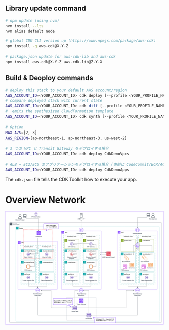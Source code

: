 ## Library update command
```bash
# npm update (using nvm)
nvm install --lts
nvm alias default node
```

```bash
# global CDK CLI version up (https://www.npmjs.com/package/aws-cdk)
npm install -g aws-cdk@X.Y.Z

# package.json update for aws-cdk-lib and aws-cdk
npm install aws-cdk@X.Y.Z aws-cdk-lib@Z.Y.X
```

## Build & Deoploy commands

```bash
# deploy this stack to your default AWS account/region
AWS_ACCOUNT_ID=<YOUR_ACCOUNT_ID> cdk deploy [--profile <YOUR_PROFILE_NAME>] <YOUR_STACK_NAME>
# compare deployed stack with current state
AWS_ACCOUNT_ID=<YOUR_ACCOUNT_ID> cdk diff [--profile <YOUR_PROFILE_NAME>] <YOUR_STACK_NAME>
#  emits the synthesized CloudFormation template
AWS_ACCOUNT_ID=<YOUR_ACCOUNT_ID> cdk synth [--profile <YOUR_PROFILE_NAME>] <YOUR_STACK_NAME>

# Option
MAX_AZS=[2, 3]
AWS_REGION=[ap-northeast-1, ap-northeast-3, us-west-2]

# 3 つの VPC と Transit Gateway をデプロイする場合
AWS_ACCOUNT_ID=<YOUR_ACCOUNT_ID> cdk deploy CdkDemoVpcs

# ALB + EC2/ECS のアプリケーションをデプロイする場合 (事前に CodeCommit/ECR/ACM/Route 53 などの準備が必要)
AWS_ACCOUNT_ID=<YOUR_ACCOUNT_ID> cdk deploy CdkDemoApps
```
The `cdk.json` file tells the CDK Toolkit how to execute your app.

# Overview Network
![](https://raw.githubusercontent.com/sugikeitter/aws-demo/main/cdk-multi-vpcs/cdk-multi-vpcs-overview.drawio.svg)
<!--
# Overview ALB + EC2 + RDS
![](https://raw.githubusercontent.com/sugikeitter/aws-demo/main/cdk-sharedvpc-tgw-vpnvpc/cdk-sharedvpc-tgw-vpnvpc-Overview-ALB-EC2-in-Shared-VPC.drawio.svg)

# Overview ALB + ECS
![](https://raw.githubusercontent.com/sugikeitter/aws-demo/main/cdk-sharedvpc-tgw-vpnvpc/cdk-sharedvpc-tgw-vpnvpc-Overview-ALB-ECS-in-Shared-VPC.drawio.svg)
-->

<!--
## 学んだこと
### RouteTable に Route を追加したい場合、`node` を利用
- https://docs.aws.amazon.com/cdk/api/v2/docs/constructs.Node.html
```typescript
// Network Firewall 作成
const fw = new nwfw.CfnFirewall(this, 'DemoNwfw', {
  firewallName: 'demoNwfw',
  vpcId: this.vpc.vpcId,
  subnetMappings: [
    {subnetId: this.vpc.selectSubnets({subnetGroupName: 'nwfw'}).subnets[0].subnetId},
    {subnetId: this.vpc.selectSubnets({subnetGroupName: 'nwfw'}).subnets[1].subnetId},
    {subnetId: this.vpc.selectSubnets({subnetGroupName: 'nwfw'}).subnets[2].subnetId},
  ],
  firewallPolicyArn: nwfwPolicy.attrFirewallPolicyArn
});

---
// privateA サブネットから 0.0.0.0 へは Network Firewall endpoint のルートを追加
this.vpc.selectSubnets({subnetGroupName: 'privateA'}).subnets.forEach((subnet, i) => {
  subnet.node.children.push(new ec2.CfnRoute(this, 'PrivateToNwFw' + i, {
    routeTableId: subnet.routeTable.routeTableId,
    destinationCidrBlock: '0.0.0.0/0',
    vpcEndpointId: this.nwfwEndpointIds[i] // TODO nwfw の subnetMappings と同じ順でAZが同じになるはずという前提
  }));
});


## DEBUG
{CONSTRUCT}.node.children.forEach((child) => {
  if (child instanceof ec2.CfnInstance) {
    console.erro(child);
  }
});

const c = {CONSTRUCT}.node.children.find((child) => child instanceof ec2.CfnLaunchTemplate) as ec2.CfnLaunchTemplate;
console.error(c['cfnProperties']); // c['_cfnProperties'] と同じ？
```

### `cdk synth` 時点 (deploy が完了するまで) は決定しない値を操作したい場合は `Fn::select` や `Fn::split` が必要
```typescript
// この時点では fw.attrEndpointIds はデプロイされていないので決まっていない
//  そのため fw.attrEndpointIds[0] -> {Token} のような一時的なポインタみたいなもの？が入っていてstringとして扱えないため、
//  fw.attrEndpointIds[0].substring(subnet.availabilityZone.length + 1, fw.attrEndpointIds[0].length) のような処理はできない
this.vpc.selectSubnets({subnetGroupName: 'nwfw'}).subnets.forEach((subnet, i) => {
  this.nwfwEndpointIds.push(cdk.Fn.select(
    1,
    cdk.Fn.split(
      ":",
      cdk.Fn.select(i, fw.attrEndpointIds) // TODO AZ が同じのをConditionで取得
    )
  ));
});
```
### constructA.node.addDependency(constructB)
- Stack ではなく Construct の依存関係を設定したい場合は `node` を挟む
- https://docs.aws.amazon.com/cdk/api/v2/docs/aws-cdk-lib-readme.html

### Transit Gateway が作成完了するまでに id 利用する場合、NotFound になる？
- リソース作成完了待ちが必要
- VPC 側のルートを Construct ではなく、既存リソースに注入しているため暗黙的な依存関係が発生しないため、Construct を分けて依存関係設定が必要

### ec2.SubnetSelection をスタック参照の VPC のサブネット指定で利用すると `Cross stack references are only supported for stacks deployed to the same environment or between nested stacks and their parent stack` のエラーになる

こちらのように elb.ApplicationLoadBalancer を new する時の vpc 指定と vpcSubnets 指定があるが、この時に気をつける必要がある
```typescript
    const albSubnets: ec2.SubnetSelection = {
      subnetType: ec2.SubnetType.PUBLIC,
    };

    const alb = new elb.ApplicationLoadBalancer(this, 'Alb', {
      loadBalancerName: "DemoAlb",
      vpc: props.vpc, // 別 Stack の VPC
      vpcSubnets: albSubnets, // 上で用意した PUBLIC の ec2.SubnetSelection だとエラー
      // props.vpc.selectSubnets({subnetGroupName: 'public(ここは自分で決めた subnet の名前)'}), のようにしないといけない
      internetFacing: true,
      securityGroup: albSg
    });
```

### Stack分割すると参照が辛く、RDSのStackで、dbClientSg→dbServerSg を用意して、ec2のStackにdbClientSgを渡してLaunchTemplateに利用してもらうのが辛い
LaunchTemplate に SG を紐づけると、CDK が LaunchTemplate と連携する ALB のルールも追加しようとしてくれるから、別Stackから持ってきたSGにALBのルールを追加しようとして循環参照になる
-->

